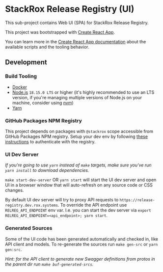# StackRox Release Registry (UI)

This sub-project contains Web UI (SPA) for StackRox Release Registry.

This project was bootstrapped with
[Create React App](https://github.com/facebook/create-react-app).

You can learn more in the
[Create React App documentation](https://facebook.github.io/create-react-app/docs/getting-started)
about the available scripts and the tooling behavior.

## Development

### Build Tooling

- [Docker](https://www.docker.com/)
- [Node.js](https://nodejs.org/en/) `18.15.0 LTS` or higher (it's highly
  recommended to use an LTS version, if you're managing multiple versions of
  Node.js on your machine, consider using
  [nvm](https://github.com/creationix/nvm))
- [Yarn](https://yarnpkg.com/en/)

### GitHub Packages NPM Registry

This project depends on packages with `@stackrox` scope accessible from GitHub
Packages NPM registry. Setup your dev env by following
[these instructions](https://docs.engineering.redhat.com/display/StackRox/Using+GitHub+Packages+with+NPM)
to authenticate with the registry.

### UI Dev Server

_If you're going to use `yarn` instead of `make` targets, make sure you've run
`yarn install` to download dependencies._

`make start-dev-server` OR `yarn start` will start the UI dev server and open UI
in a browser window that will auto-refresh on any source code or CSS changes.

By default UI dev server will try to proxy API requests to
`https://release-registry.dev.rox.systems`. To override the API endpoint use
`RELREG_API_ENDPOINT` env var. I.e. you can start the dev server via
`export RELREG_API_ENDPOINT=<api_endpoint>; yarn start`.

### Generated Sources

Some of the UI code has been generated automatically and checked in, like API
client and models. To re-generate the sources run `make gen-src` or
`yarn gen:src`.

_Hint: for the API client to generate new Swagger definitions from protos in the
parent dir run `make buf-generated-srcs`._
